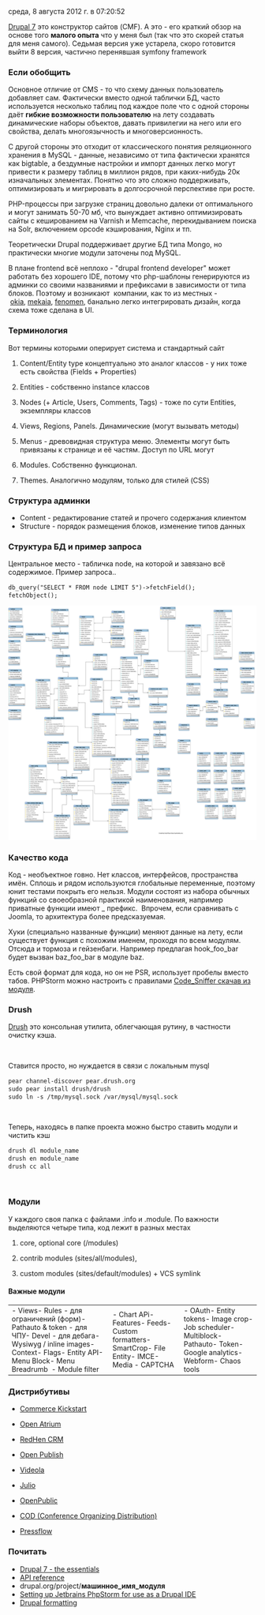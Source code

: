 среда, 8 августа 2012 г. в 07:20:52

[Drupal 7](http://drupal.org/) это конструктор сайтов (CMF). А это - его краткий обзор на основе того **малого опыта** что у меня был (так что это скорей статья для меня самого). Седьмая версия уже устарела, скоро готовится выйти 8 версия, частично перенявшая symfony framework

### Если обобщить

Основное отличие от CMS - то что схему данных пользователь добавляет сам. Фактически вместо одной таблички БД, часто используется несколько таблиц под каждое поле что с одной стороны даёт **гибкие возможности пользователю** на лету создавать динамические наборы объектов, давать привилегии на него или его свойства, делать многоязычность и многоверсионность.

С другой стороны это отходит от классического понятия реляционного хранения в MySQL - данные, независимо от типа фактически хранятся как bigtable, а бездумные настройки и импорт данных легко могут привести к размеру таблиц в миллион рядов, при каких-нибудь 20к изначальных элементах. Понятно что это сложно поддерживать, оптимизировать и мигрировать в долгосрочной перспективе при росте.

PHP-процессы при загрузке страниц довольно далеки от оптимального и могут занимать 50-70 мб, что вынуждает активно оптимизировать сайты с кешированием на Varnish и Memcache, перекидыванием поиска на Solr, включением opcode кэширования, Nginx и тп.

Теоретически Drupal поддерживает другие БД типа Mongo, но практически многие модули заточены под MySQL.

В плане frontend всё неплохо - "drupal frontend developer" может работать без хорошего IDE, потому что php-шаблоны генерируются из админки со своими названиями и префиксами в зависимости от типа блоков. Поэтому и возникают  компании, как то из местных - [okia](http://www.okia.ee/), [mekaia](http://mekaia.ee/), [fenomen](http://www.fenomen.ee/), банально легко интегрировать дизайн, когда схема тоже сделана в UI.

### Терминология

Вот термины которыми оперирует система и стандартный сайт

1. Content/Entity type концептуально это аналог классов - у них тоже есть свойства (Fields + Properties)  
    
2. Entities - собственно instance классов  
    
3. Nodes (+ Article, Users, Comments, Tags) - тоже по сути Entities, экземпляры классов  
    
4. Views, Regions, Panels. Динамические (могут вызывать методы)
5. Menus - древовидная структура меню. Элементы могут быть привязаны к странице и её частям. Доступ по URL могут
6. Modules. Собственно функционал.
7. Themes. Аналогично модулям, только для стилей (CSS)

### Структура админки

- Content - редактирование статей и прочего содержания клиентом
- Structure - порядок размещения блоков, изменение типов данных

### Структура БД и пример запроса

Центральное место - табличка node, на которой и завязано всё содержимое. Пример запроса..

```
db_query("SELECT * FROM node LIMIT 5")->fetchField();
fetchObject(); 
```

![](../img/Pasted%20image%2020241019193416.png)


### Качество кода

Код - необъектное говно. Нет классов, интерфейсов, пространства имён. Сплошь и рядом используются глобальные переменные, поэтому юнит тестами покрыть его нельзя. Модули состоят из набора обычных функций со своеобразной практикой наименования, например приватные функции имеют _ префикс.  Впрочем, если сравнивать с Joomla, то архитектура более предсказуемая.

Хуки (специально названные функции) меняют данные на лету, если существует функция c похожим именем, проходя по всем модулям. Отсюда и тормоза и гейзенбаги. Например предлагая hook_foo_bar будет вызван baz_foo_bar в модуле baz.   

Есть свой формат для кода, но он не PSR, использует пробелы вместо табов. PHPStorm можно настроить с правилами [Code_Sniffer скачав из модуля](http://drupal.org/project/eclipse_code_validator).

### Drush

[Drush](http://drush.ws/) это консольная утилита, облегчающая рутину, в частности очистку кэша. 

   

Ставится просто, но нуждается в связи с локальным mysql

```
pear channel-discover pear.drush.org 
sudo pear install drush/drush 
sudo ln -s /tmp/mysql.sock /var/mysql/mysql.sock
```

   

Теперь, находясь в папке проекта можно быстро ставить модули и чистить кэш

```
drush dl module_name 
drush en module_name 
drush cc all
```

   

### Модули

У каждого своя папка с файлами .info и .module. По важности выделяются четыре типа, код лежит в разных местах

1. core, optional core (/modules)  
    
2. contrib modules (sites/all/modules),  
    
3. custom modules (sites/default/modules) + VCS symlink 

#### Важные модули

  

|   |   |   |
|---|---|---|
|- Views- Rules - для ограничений (форм)- Pathauto & token - для ЧПУ- Devel - для дебага- Wysiwyg / inline images- Context- Flags- Entity API- Menu Block- Menu Breadrumb       - Module filter|- Chart APi- Features- Feeds- Custom formatters- SmartCrop- File Entity- IMCE- Media - CAPTCHA|- OAuth- Entity tokens- Image crop- Job scheduler- Multiblock- Pathauto- Token- Google analytics- Webform- Chaos tools|

### Дистрибутивы

- [Commerce Kickstart](http://drupal.org/project/commerce_kickstart)   
    
- [Open Atrium](http://openatrium.com/)   
    
- [RedHen CRM](http://drupal.org/project/redhen)   
    
- [Open Publish](http://drupal.org/project/openpublish)   
    
- [Videola](http://videola.tv/)   
    
- [Julio](http://drupal.org/project/julio)   
    
- [OpenPublic](http://drupal.org/project/openpublic)   
    
- [COD (Conference Organizing Distribution)](http://drupal.org/project/cod)   
    
- [Pressflow](http://pressflow.org/)   
    

### Почитать

- [Drupal 7 - the essentials](http://drupal.org/node/1576418)
- [API reference](http://api.drupal.org/api/drupal) 
- drupal.org/project/**машинное_имя_модуля**
- [Setting up Jetbrains PhpStorm for use as a Drupal IDE](http://tiger-fish.com/blog/setting-jetbrains-phpstorm-use-drupal-ide)
- [Drupal formatting](http://blog.jetbrains.com/webide/2012/03/new-in-4-0-drupal-coding-style-support/)